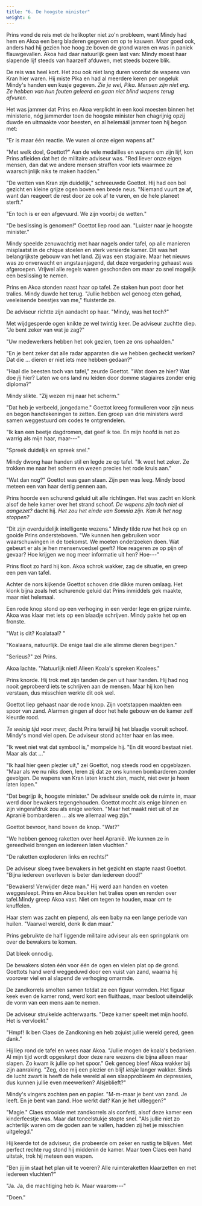 ```yaml
---
title: "6. De hoogste minister"
weight: 6
---
```


Prins vond de reis met de helikopter niet zo'n probleem, want Mindy had hem en Akoa een berg bladeren gegeven om op te kauwen. Maar goed ook, anders had hij gezien hoe hoog ze boven de grond waren en was in paniek flauwgevallen. Akoa had daar natuurlijk geen last van: Mindy moest haar slapende lijf steeds van haarzelf afduwen, met steeds bozere blik.

De reis was heel kort. Het zou ook niet lang duren voordat de wapens van Kran hier waren. Hij miste Pika en had al meerdere keren per ongeluk Mindy's handen een kusje gegeven. _Zie je wel, Pika. Mensen zijn niet erg. Ze hebben van hun fouten geleerd en gaan niet blind wapens terug afvuren._

Het was jammer dat Prins en Akoa verplicht in een kooi moesten binnen het ministerie, nóg jammerder toen de hoogste minister hen chagrijnig opzij duwde en uitmaakte voor beesten, en al helemáál jammer toen hij begon met: 

"Er is maar één reactie. We vuren al onze eigen wapens af."

"Met welk doel, Goettot?" Aan de vele medailles en wapens om zijn lijf, kon Prins afleiden dat het de militaire adviseur was. "Red liever onze eigen mensen, dan dat we andere mensen straffen voor iets waarmee ze waarschijnlijk niks te maken hadden."

"De wetten van Kran zijn duidelijk," schreeuwde Goettot. Hij had een bol gezicht en kleine grijze ogen boven een brede neus. "Niemand vuurt ze af, want dan reageert de rest door ze ook af te vuren, en de hele planeet sterft."

"En toch is er een afgevuurd. We zijn voorbij de wetten."

"De beslissing is genomen!" Goettot liep rood aan. "Luister naar je hoogste minister."

Mindy speelde zenuwachtig met haar nagels onder tafel, op alle manieren misplaatst in de chique stoelen en sterk versierde kamer. Dit was het belangrijkste gebouw van het land. Zij was een stagiaire. Maar het nieuws was zo onverwacht en angstaanjagend, dat deze vergadering gehaast was afgeroepen. Vrijwel alle regels waren geschonden om maar zo snel mogelijk een beslissing te nemen.

Prins en Akoa stonden naast haar op tafel. Ze staken hun poot door het tralies. Mindy duwde het terug. "Jullie hebben wel genoeg eten gehad, veeleisende beestjes van me," fluisterde ze.

De adviseur richtte zijn aandacht op haar. "Mindy, was het toch?" 

Met wijdgesperde ogen knikte ze wel twintig keer. De adviseur zuchtte diep. "Je bent zeker van wat je zag?"

"Uw medewerkers hebben het ook gezien, toen ze ons ophaalden."

"En je bent zeker dat alle radar apparaten die we hebben gecheckt werken? Dat die ... dieren er niet iets mee hebben gedaan?"

"Haal die beesten toch van tafel," zeurde Goettot. "Wat doen ze hier? Wat doe _jij_ hier? Laten we ons land nu leiden door domme stagiaires zonder enig diploma?"

Mindy slikte. "Zij wezen mij naar het scherm."

"Dat heb je verbeeld, jongedame." Goettot kreeg formulieren voor zijn neus en begon handtekeningen te zetten. Een groep van drie ministers werd samen weggestuurd om codes te ontgrendelen.

"Ik kan een beetje dagdromen, dat geef ik toe. En mijn hoofd is net zo warrig als mijn haar, maar---"

"Spreek duidelijk en spreek snel." 

Mindy dwong haar handen stil en legde ze op tafel. "Ik weet het zeker. Ze trokken me naar het scherm en wezen precies het rode kruis aan."

"Wat dan nog?" Goettot was gaan staan. Zijn pen was leeg. Mindy bood meteen een van haar dertig pennen aan.

Prins hoorde een schurend geluid uit alle richtingen. Het was zacht en klonk alsof de hele kamer over het strand schoof. _De wapens zijn toch niet al aangezet?_ dacht hij. _Het zou het einde van Somnia zijn. Kan ik het nog stoppen?_

"Dit zijn overduidelijk intelligente wezens." Mindy tilde ruw het hok op en gooide Prins ondersteboven. "We kunnen hen gebruiken voor waarschuwingen in de toekomst. We moeten onderzoeken doen. Wat gebeurt er als je hen mensenvoedsel geeft? Hoe reageren ze op pijn of gevaar? Hoe krijgen we nog meer informatie uit hen? Hoe---"

Prins floot zo hard hij kon. Akoa schrok wakker, zag de situatie, en greep een pen van tafel. 

Achter de nors kijkende Goettot schoven drie dikke muren omlaag. Het klonk bijna zoals het schurende geluid dat Prins inmiddels gek maakte, maar niet helemaal.

Een rode knop stond op een verhoging in een verder lege en grijze ruimte. Akoa was klaar met iets op een blaadje schrijven. Mindy pakte het op en fronste. 

"Wat is dit? Koalataal? "

"Koalaans, natuurlijk. De enige taal die alle slimme dieren begrijpen."

"Serieus?" zei Prins.

Akoa lachte. "Natuurlijk niet! Alleen Koala's spreken Koalees."

Prins knorde. Hij trok met zijn tanden de pen uit haar handen. Hij had nog nooit geprobeerd iets te schrijven aan de mensen. Maar hij kon hen verstaan, dus misschien werkte dit ook wel.

Goettot liep gehaast naar de rode knop. Zijn voetstappen maakten een spoor van zand. Alarmen gingen af door het hele gebouw en de kamer zelf kleurde rood.

_Te weinig tijd voor meer,_ dacht Prins terwijl hij het blaadje vooruit schoof. Mindy's mond viel open. De adviseur stond achter haar en las mee.

"Ik weet niet wat dat symbool is," mompelde hij. "En dit woord bestaat niet. Maar als dat ..." 

"Ik haal hier geen plezier uit," zei Goettot, nog steeds rood en opgeblazen. "Maar als we nu niks doen, leren zij dat ze ons kunnen bombarderen zonder gevolgen. De wapens van Kran laten kracht zien, macht, niet over je heen laten lopen."

"Dat begrijp ik, hoogste minister." De adviseur snelde ook de ruimte in, maar werd door bewakers tegengehouden. Goettot mocht als enige binnen en zijn vingerafdruk zou als enige werken. "Maar het maakt niet uit of ze Apranië bombarderen ... als we allemaal weg zijn."

Goettot bevroor, hand boven de knop. "Wat?"

"We hebben genoeg raketten over heel Apranië. We kunnen ze in gereedheid brengen en iedereen laten vluchten."

"De raketten exploderen links en rechts!"

De adviseur sloeg twee bewakers in het gezicht en stapte naast Goettot. "Bijna iedereen overleven is beter dan iedereen dood!"

"Bewakers! Verwijder deze man." Hij werd aan handen en voeten weggesleept. Prins en Akoa beukten het tralies open en renden over tafel.Mindy greep Akoa vast. Niet om tegen te houden, maar om te knuffelen.

Haar stem was zacht en piepend, als een baby na een lange periode van huilen. "Vaarwel wereld, denk ik dan maar."

Prins gebruikte de half liggende militaire adviseur als een springplank om over de bewakers te komen.

Dat bleek onnodig.

De bewakers sloten één voor één de ogen en vielen plat op de grond. Goettots hand werd weggeduwd door een vuist van zand, waarna hij voorover viel en al slapend de verhoging omarmde.

De zandkorrels smolten samen totdat ze een figuur vormden. Het figuur keek even de kamer rond, werd kort een fluithaas, maar besloot uiteindelijk de vorm van een mens aan te nemen.

De adviseur struikelde achterwaarts. "Deze kamer speelt met mijn hoofd. Het is vervloekt."

"Hmpf! Ik ben Claes de Zandkoning en heb zojuist jullie wereld gered, geen dank."

Hij liep rond de tafel en wees naar Akoa. "Jullie mogen de koala's bedanken. Al mijn tijd wordt opgeslurpt door deze rare wezens die bijna alleen maar slapen. Zo kwam ik jullie op het spoor." Gek genoeg bleef Akoa wakker bij zijn aanraking. "Zeg, doe mij een plezier en blijf _ietsje_ langer wakker. Sinds de lucht zwart is heeft de hele wereld al een slaapprobleem én depressies, dus kunnen jullie even meewerken? Alsjeblieft?"

Mindy's vingers zochten pen en papier. "M-m-maar je bent van zand. Je leeft. En je bent van zand. Hoe werkt dat? Kan je het uitleggen?"

"Magie." Claes strooide met zandkorrels als confetti, alsof deze kamer een kinderfeestje was. Maar dat toneelstukje stopte snel. "Als jullie niet zo achterlijk waren om de goden aan te vallen, hadden zij het je misschien uitgelegd."

Hij keerde tot de adviseur, die probeerde om zeker en rustig te blijven. Met perfect rechte rug stond hij middenin de kamer. Maar toen Claes een hand uitstak, trok hij meteen een wapen.

"Ben jij in staat het plan uit te voeren? Alle ruimteraketten klaarzetten en met iedereen vluchten?"

"Ja. Ja, die machtiging heb ik. Maar waarom---"

"Doen."